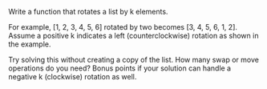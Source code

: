 Write a function that rotates a list by k elements. 

For example, [1, 2, 3, 4, 5, 6] rotated by two becomes [3, 4, 5, 6, 1, 2]. Assume a positive k indicates a left (counterclockwise) rotation as shown in the example.  

Try solving this without creating a copy of the list. How many swap or move operations do you need?  Bonus points if your solution can handle a negative k (clockwise) rotation as well.